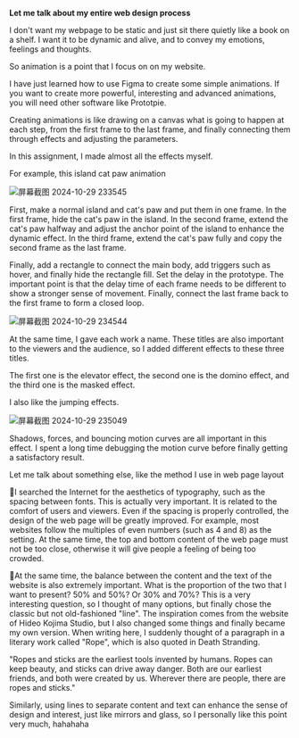 __Let me talk about my entire web design process__

I don't want my webpage to be static and just sit there quietly like a book on a shelf. I want it to be dynamic and alive, and to convey my emotions, feelings and thoughts.

So animation is a point that I focus on on my website.

I have just learned how to use Figma to create some simple animations. If you want to create more powerful, interesting and advanced animations, you will need other software like Prototpie.

Creating animations is like drawing on a canvas what is going to happen at each step, from the first frame to the last frame, and finally connecting them through effects and adjusting the parameters.

In this assignment, I made almost all the effects myself.

For example, this island cat paw animation

![屏幕截图 2024-10-29 233545](https://github.com/user-attachments/assets/b62d2c3c-0f7f-4a5c-89c0-4bf88e810192)

First, make a normal island and cat's paw and put them in one frame. In the first frame, hide the cat's paw in the island. In the second frame, extend the cat's paw halfway and adjust the anchor point of the island to enhance the dynamic effect. In the third frame, extend the cat's paw fully and copy the second frame as the last frame.

Finally, add a rectangle to connect the main body, add triggers such as hover, and finally hide the rectangle fill. Set the delay in the prototype. The important point is that the delay time of each frame needs to be different to show a stronger sense of movement. Finally, connect the last frame back to the first frame to form a closed loop.

![屏幕截图 2024-10-29 234544](https://github.com/user-attachments/assets/09e6ff6c-232a-4e73-894c-240110ee16a5)

At the same time, I gave each work a name. These titles are also important to the viewers and the audience, so I added different effects to these three titles.

The first one is the elevator effect, the second one is the domino effect, and the third one is the masked effect.

I also like the jumping effects.

![屏幕截图 2024-10-29 235049](https://github.com/user-attachments/assets/46c97214-0e1d-4644-9fec-30327051ec2f)

Shadows, forces, and bouncing motion curves are all important in this effect. I spent a long time debugging the motion curve before finally getting a satisfactory result.

Let me talk about something else, like the method I use in web page layout

🤔I searched the Internet for the aesthetics of typography, such as the spacing between fonts. This is actually very important. It is related to the comfort of users and viewers. Even if the spacing is properly controlled, the design of the web page will be greatly improved. For example, most websites follow the multiples of even numbers (such as 4 and 8) as the setting. At the same time, the top and bottom content of the web page must not be too close, otherwise it will give people a feeling of being too crowded.

🧐At the same time, the balance between the content and the text of the website is also extremely important. What is the proportion of the two that I want to present? 50% and 50%? Or 30% and 70%? This is a very interesting question, so I thought of many options, but finally chose the classic but not old-fashioned "line". The inspiration comes from the website of Hideo Kojima Studio, but I also changed some things and finally became my own version. When writing here, I suddenly thought of a paragraph in a literary work called "Rope", which is also quoted in Death Stranding.

"Ropes and sticks are the earliest tools invented by humans. Ropes can keep beauty, and sticks can drive away danger. Both are our earliest friends, and both were created by us. Wherever there are people, there are ropes and sticks."

Similarly, using lines to separate content and text can enhance the sense of design and interest, just like mirrors and glass, so I personally like this point very much, hahahaha
